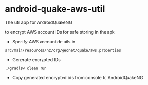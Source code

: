android-quake-aws-util
===============

The util app for AndroidQuakeNG

to encrypt AWS account IDs for safe storing in the apk

* Specify AWS account details in
```
src/main/resources/nz/org/geonet/quake/aws.properties
```
* Generate encrypted IDs
```
./gradlew clean run
```
* Copy generated encrypted ids from console to AndroidQuakeNG




